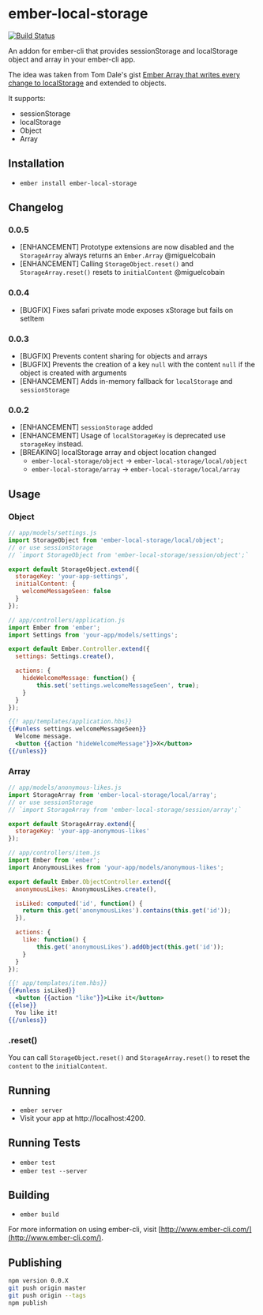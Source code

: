 # ember-local-storage

[![Build Status](https://api.travis-ci.org/funkensturm/ember-local-storage.svg?branch=master)](https://travis-ci.org/funkensturm/ember-local-storage)

An addon for ember-cli that provides sessionStorage and localStorage object and array in your ember-cli app.

The idea was taken from Tom Dale's gist [Ember Array that writes every change to localStorage](https://gist.github.com/tomdale/11360257) and extended to objects.

It supports:
* sessionStorage
* localStorage
* Object
* Array


## Installation

* `ember install ember-local-storage`

## Changelog

### 0.0.5
* [ENHANCEMENT] Prototype extensions are now disabled and the `StorageArray` always returns an `Ember.Array` @miguelcobain
* [ENHANCEMENT] Calling `StorageObject.reset()` and `StorageArray.reset()` resets to `initialContent` @miguelcobain

### 0.0.4
* [BUGFIX] Fixes safari private mode exposes xStorage but fails on setItem

### 0.0.3
* [BUGFIX] Prevents content sharing for objects and arrays
* [BUGFIX] Prevents the creation of a key `null` with the content `null` if the object is created with arguments
* [ENHANCEMENT] Adds in-memory fallback for `localStorage` and `sessionStorage`

### 0.0.2
* [ENHANCEMENT] `sessionStorage` added
* [ENHANCEMENT] Usage of `localStorageKey` is deprecated use `storageKey` instead.
* [BREAKING] localStorage array and object location changed
	* `ember-local-storage/object` -> `ember-local-storage/local/object`
	* `ember-local-storage/array` -> `ember-local-storage/local/array`

## Usage

### Object

```javascript
// app/models/settings.js
import StorageObject from 'ember-local-storage/local/object';
// or use sessionStorage
// `import StorageObject from 'ember-local-storage/session/object';`

export default StorageObject.extend({
  storageKey: 'your-app-settings',
  initialContent: {
    welcomeMessageSeen: false
  }
});
```

```javascript
// app/controllers/application.js
import Ember from 'ember';
import Settings from 'your-app/models/settings';

export default Ember.Controller.extend({
  settings: Settings.create(),

  actions: {
	hideWelcomeMessage: function() {
		this.set('settings.welcomeMessageSeen', true);
	}
  }
});
```

```handlebars
{{! app/templates/application.hbs}}
{{#unless settings.welcomeMessageSeen}}
  Welcome message.
  <button {{action "hideWelcomeMessage"}}>X</button>
{{/unless}}
```

### Array

```javascript
// app/models/anonymous-likes.js
import StorageArray from 'ember-local-storage/local/array';
// or use sessionStorage
// `import StorageArray from 'ember-local-storage/session/array';`

export default StorageArray.extend({
  storageKey: 'your-app-anonymous-likes'
});
```

```javascript
// app/controllers/item.js
import Ember from 'ember';
import AnonymousLikes from 'your-app/models/anonymous-likes';

export default Ember.ObjectController.extend({
  anonymousLikes: AnonymousLikes.create(),

  isLiked: computed('id', function() {
	return this.get('anonymousLikes').contains(this.get('id'));
  }),

  actions: {
	like: function() {
		this.get('anonymousLikes').addObject(this.get('id'));
	}
  }
});
```

```handlebars
{{! app/templates/item.hbs}}
{{#unless isLiked}}
  <button {{action "like"}}>Like it</button>
{{else}}
  You like it!
{{/unless}}
```

### .reset()

You can call `StorageObject.reset()` and `StorageArray.reset()` to reset the `content` to the `initialContent`.

## Running

* `ember server`
* Visit your app at http://localhost:4200.

## Running Tests

* `ember test`
* `ember test --server`

## Building

* `ember build`

For more information on using ember-cli, visit [http://www.ember-cli.com/](http://www.ember-cli.com/).

## Publishing

```bash
npm version 0.0.X
git push origin master
git push origin --tags
npm publish
```
